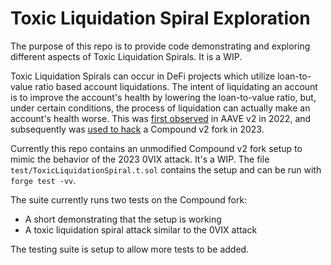 # Toxic Liquidation Spiral Exploration

The purpose of this repo is to provide code demonstrating and exploring different aspects of Toxic Liquidation Spirals. It is a WIP.


Toxic Liquidation Spirals can occur in DeFi projects which utilize loan-to-value ratio based account liquidations. 
The intent of liquidating an account is to improve the account's health by lowering the loan-to-value ratio, but, under certain conditions, the process of liquidation can actually make an account's health worse.
This was [first observed](https://arxiv.org/pdf/2212.07306.pdf#:~:text=3%20Toxic%20Liquidation%20Spirals&text=Toxic%20liquida%2D%20tions%20are%20dangerous,Vinit%20and%20LT%20Vfin%20respectively.) in AAVE v2 in 2022, and subsequently was [used to hack](https://0vixprotocol.medium.com/0vix-exploit-post-mortem-15c882dcf479) a Compound v2 fork in 2023. 


Currently this repo contains an unmodified Compound v2 fork setup to mimic the behavior of the 2023 0VIX attack. It's a WIP. The file `test/ToxicLiquidationSpiral.t.sol` contains the setup and can be run with `forge test -vv`.


The suite currently runs two tests on the Compound fork:
- A short demonstrating that the setup is working 
- A toxic liquidation spiral attack similar to the 0VIX attack


The testing suite is setup to allow more tests to be added. 
